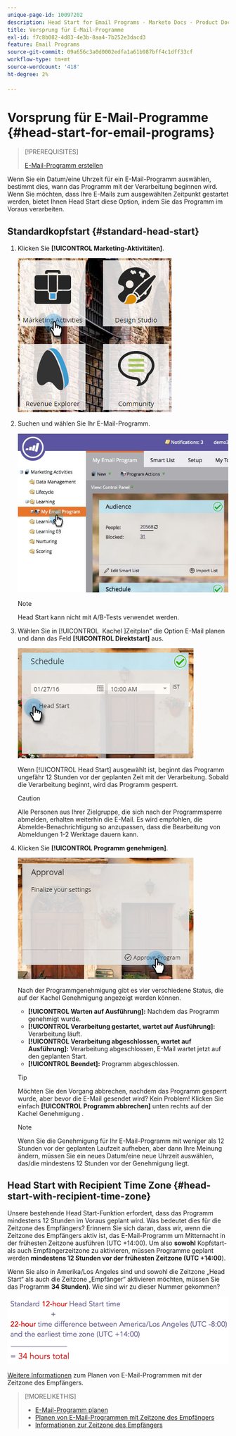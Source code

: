 ```yaml
---
unique-page-id: 10097202
description: Head Start for Email Programs - Marketo Docs - Product Documentation
title: Vorsprung für E-Mail-Programme
exl-id: f7c8b082-4d83-4e3b-8aa4-7b252e3dacd3
feature: Email Programs
source-git-commit: 09a656c3a0d0002edfa1a61b987bff4c1dff33cf
workflow-type: tm+mt
source-wordcount: '418'
ht-degree: 2%

---
```


# Vorsprung für E-Mail-Programme {#head-start-for-email-programs}

>[!PREREQUISITES]
>
>[E-Mail-Programm erstellen](/help/marketo/product-docs/email-marketing/email-programs/creating-an-email-program/create-an-email-program.md)

Wenn Sie ein Datum/eine Uhrzeit für ein E-Mail-Programm auswählen, bestimmt dies, wann das Programm mit der Verarbeitung beginnen wird. Wenn Sie möchten, dass Ihre E-Mails zum ausgewählten Zeitpunkt gestartet werden, bietet Ihnen Head Start diese Option, indem Sie das Programm im Voraus verarbeiten.

## Standardkopfstart {#standard-head-start}

1. Klicken Sie **[!UICONTROL Marketing-Aktivitäten]**.

   ![](assets/one-1.png)

1. Suchen und wählen Sie Ihr E-Mail-Programm.

   ![](assets/selectemailprogram-4.jpg)

   >[!NOTE]
   >
   >Head Start kann nicht mit A/B-Tests verwendet werden.

1. Wählen Sie in [!UICONTROL &#x200B; Kachel &#x200B;]Zeitplan“ die Option E-Mail planen und dann das Feld **[!UICONTROL Direktstart]** aus.

   ![](assets/three-1.png)

   Wenn [!UICONTROL Head Start] ausgewählt ist, beginnt das Programm ungefähr 12 Stunden vor der geplanten Zeit mit der Verarbeitung. Sobald die Verarbeitung beginnt, wird das Programm gesperrt.

   >[!CAUTION]
   >
   >Alle Personen aus Ihrer Zielgruppe, die sich nach der Programmsperre abmelden, erhalten weiterhin die E-Mail. Es wird empfohlen, die Abmelde-Benachrichtigung so anzupassen, dass die Bearbeitung von Abmeldungen 1-2 Werktage dauern kann.

1. Klicken Sie **[!UICONTROL Programm genehmigen]**.

   ![](assets/four-1.png)

   Nach der Programmgenehmigung gibt es vier verschiedene Status, die auf der Kachel Genehmigung angezeigt werden können.

   * **[!UICONTROL Warten auf Ausführung]:** Nachdem das Programm genehmigt wurde.
   * **[!UICONTROL Verarbeitung gestartet, wartet auf Ausführung]:** Verarbeitung läuft.
   * **[!UICONTROL Verarbeitung abgeschlossen, wartet auf Ausführung]:** Verarbeitung abgeschlossen, E-Mail wartet jetzt auf den geplanten Start.
   * **[!UICONTROL Beendet]:** Programm abgeschlossen.

   >[!TIP]
   >
   >Möchten Sie den Vorgang abbrechen, nachdem das Programm gesperrt wurde, aber bevor die E-Mail gesendet wird? Kein Problem! Klicken Sie einfach **[!UICONTROL Programm abbrechen]** unten rechts auf der Kachel Genehmigung .

   >[!NOTE]
   >
   >Wenn Sie die Genehmigung für Ihr E-Mail-Programm mit weniger als 12 Stunden vor der geplanten Laufzeit aufheben, aber dann Ihre Meinung ändern, müssen Sie ein neues Datum/eine neue Uhrzeit auswählen, das/die mindestens 12 Stunden vor der Genehmigung liegt.

## Head Start with Recipient Time Zone {#head-start-with-recipient-time-zone}

Unsere bestehende Head Start-Funktion erfordert, dass das Programm mindestens 12 Stunden im Voraus geplant wird. Was bedeutet dies für die Zeitzone des Empfängers? Erinnern Sie sich daran, dass wir, wenn die Zeitzone des Empfängers aktiv ist, das E-Mail-Programm um Mitternacht in der frühesten Zeitzone ausführen (UTC +14:00). Um also **sowohl** Kopfstart- als auch Empfängerzeitzone zu aktivieren, müssen Programme geplant werden **mindestens 12 Stunden vor der frühesten Zeitzone (UTC +14:00**).

Wenn Sie also in Amerika/Los Angeles sind und sowohl die Zeitzone „Head Start“ als auch die Zeitzone „Empfänger“ aktivieren möchten, müssen Sie das Programm **34 Stunden)**. Wie sind wir zu dieser Nummer gekommen?

![](assets/image2017-12-5-13-3a11-3a46.png)

[Weitere Informationen](/help/marketo/product-docs/email-marketing/email-programs/email-program-actions/scheduling-with-recipient-time-zone/schedule-email-programs-with-recipient-time-zone.md) zum Planen von E-Mail-Programmen mit der Zeitzone des Empfängers.

>[!MORELIKETHIS]
>
>* [E-Mail-Programm planen](/help/marketo/product-docs/email-marketing/email-programs/email-program-actions/schedule-your-email-program.md)
>* [Planen von E-Mail-Programmen mit Zeitzone des Empfängers](/help/marketo/product-docs/email-marketing/email-programs/email-program-actions/scheduling-with-recipient-time-zone/schedule-email-programs-with-recipient-time-zone.md)
>* [Informationen zur Zeitzone des Empfängers](/help/marketo/product-docs/email-marketing/email-programs/email-program-actions/scheduling-with-recipient-time-zone/understanding-recipient-time-zone.md)
